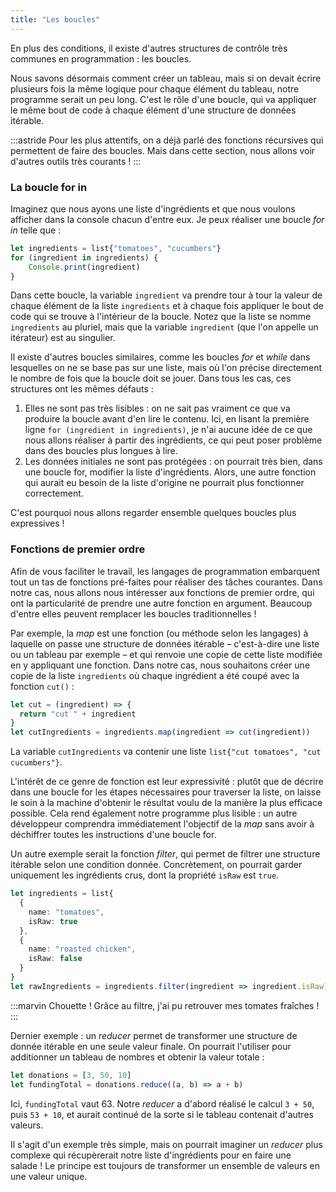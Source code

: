 ```yaml
---
title: "Les boucles"
---
```


En plus des conditions, il existe d'autres structures de contrôle très communes en programmation : les boucles.

Nous savons désormais comment créer un tableau, mais si on devait écrire plusieurs fois la même logique pour chaque élément du tableau, notre programme serait un peu long. C'est le rôle d'une boucle, qui va appliquer le même bout de code à chaque élément d'une structure de données itérable.

:::astride
Pour les plus attentifs, on a déjà parlé des fonctions récursives qui permettent de faire des boucles. Mais dans cette section, nous allons voir d'autres outils très courants !
:::

### La boucle for in

Imaginez que nous ayons une liste d'ingrédients et que nous voulons afficher dans la console chacun d'entre eux. Je peux réaliser une boucle *for in* telle que :

```ts
let ingredients = list{"tomatoes", "cucumbers"}
for (ingredient in ingredients) {
    Console.print(ingredient)
}
```

Dans cette boucle, la variable `ingredient` va prendre tour à tour la valeur de chaque élément de la liste `ingredients` et à chaque fois appliquer le bout de code qui se trouve à l'intérieur de la boucle. Notez que la liste se nomme `ingredients` au pluriel, mais que la variable `ingredient` (que l'on appelle un itérateur) est au singulier.

Il existe d'autres boucles similaires, comme les boucles *for* et *while* dans lesquelles on ne se base pas sur une liste, mais où l'on précise directement le nombre de fois que la boucle doit se jouer. Dans tous les cas, ces structures ont les mêmes défauts :

1. Elles ne sont pas très lisibles : on ne sait pas vraiment ce que va produire la boucle avant d'en lire le contenu. Ici, en lisant la première ligne `for (ingredient in ingredients)`, je n'ai aucune idée de ce que nous allons réaliser à partir des ingrédients, ce qui peut poser problème dans des boucles plus longues à lire.
2. Les données initiales ne sont pas protégées : on pourrait très bien, dans une boucle for, modifier la liste d'ingrédients. Alors, une autre fonction qui aurait eu besoin de la liste d'origine ne pourrait plus fonctionner correctement.

C'est pourquoi nous allons regarder ensemble quelques boucles plus expressives !

### Fonctions de premier ordre

Afin de vous faciliter le travail, les langages de programmation embarquent tout un tas de fonctions pré-faites pour réaliser des tâches courantes. Dans notre cas, nous allons nous intéresser aux fonctions de premier ordre, qui ont la particularité de prendre une autre fonction en argument. Beaucoup d'entre elles peuvent remplacer les boucles traditionnelles !

Par exemple, la *map* est une fonction (ou méthode selon les langages) à laquelle on passe une structure de données itérable – c'est-à-dire une liste ou un tableau par exemple – et qui renvoie une copie de cette liste modifiée en y appliquant une fonction. Dans notre cas, nous souhaitons créer une copie de la liste `ingredients` où chaque ingrédient a été coupé avec la fonction `cut()` :

```ts
let cut = (ingredient) => {
  return "cut " + ingredient
}
let cutIngredients = ingredients.map(ingredient => cut(ingredient))
```

La variable `cutIngredients` va contenir une liste `list{"cut tomatoes", "cut cucumbers"}`.

L'intérêt de ce genre de fonction est leur expressivité : plutôt que de décrire dans une boucle for les étapes nécessaires pour traverser la liste, on laisse le soin à la machine d'obtenir le résultat voulu de la manière la plus efficace possible. Cela rend également notre programme plus lisible : un autre développeur comprendra immédiatement l'objectif de la *map* sans avoir à déchiffrer toutes les instructions d'une boucle for.

Un autre exemple serait la fonction *filter*, qui permet de filtrer une structure itérable selon une condition donnée. Concrètement, on pourrait garder uniquement les ingrédients crus, dont la propriété `isRaw` est `true`.

```ts
let ingredients = list{
  {
    name: "tomatoes",
    isRaw: true
  },
  {
    name: "roasted chicken",
    isRaw: false
  }
}
let rawIngredients = ingredients.filter(ingredient => ingredient.isRaw)
```

:::marvin
Chouette ! Grâce au filtre, j'ai pu retrouver mes tomates fraîches !
:::

Dernier exemple : un *reducer* permet de transformer une structure de donnée itérable en une seule valeur finale. On pourrait l'utiliser pour additionner un tableau de nombres et obtenir la valeur totale :

```ts
let donations = [3, 50, 10]
let fundingTotal = donations.reduce((a, b) => a + b)
```

Ici, `fundingTotal` vaut 63. Notre *reducer* a d'abord réalisé le calcul `3 + 50`, puis `53 + 10`, et aurait continué de la sorte si le tableau contenait d'autres valeurs.

Il s'agit d'un exemple très simple, mais on pourrait imaginer un *reducer* plus complexe qui récupèrerait notre liste d'ingrédients pour en faire une salade ! Le principe est toujours de transformer un ensemble de valeurs en une valeur unique.
